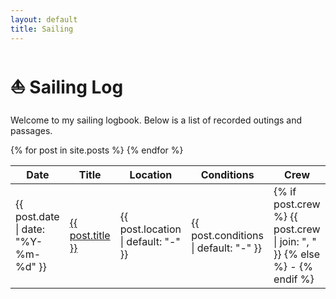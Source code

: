 ```yaml
---
layout: default
title: Sailing
---
```


<!-- <h1>⛵ Sailing Log</h1>

<h2>🧭 Logbook Entries</h2>
<ul>
  {% for post in site.sailing %}
    {% if post.type == "logbook" %}
      <li>
        <a href="{{ post.url }}">{{ post.date | date: "%Y-%m-%d" }} — {{ post.title }}</a>
      </li>
    {% endif %}
  {% endfor %}
</ul> -->

# ⛵ Sailing Log

Welcome to my sailing logbook. Below is a list of recorded outings and passages.

<table>
  <thead>
    <tr>
      <th>Date</th>
      <th>Title</th>
      <th>Location</th>
      <th>Conditions</th>
      <th>Crew</th>
    </tr>
  </thead>
  <tbody>
    {% for post in site.posts %}
    <tr>
      <td>{{ post.date | date: "%Y-%m-%d" }}</td>
      <td><a href="{{ post.url }}">{{ post.title }}</a></td>
      <td>{{ post.location | default: "-" }}</td>
      <td>{{ post.conditions | default: "-" }}</td>
      <td>
        {% if post.crew %}
          {{ post.crew | join: ", " }}
        {% else %}
          -
        {% endif %}
      </td>
    </tr>
    {% endfor %}
  </tbody>
</table>

